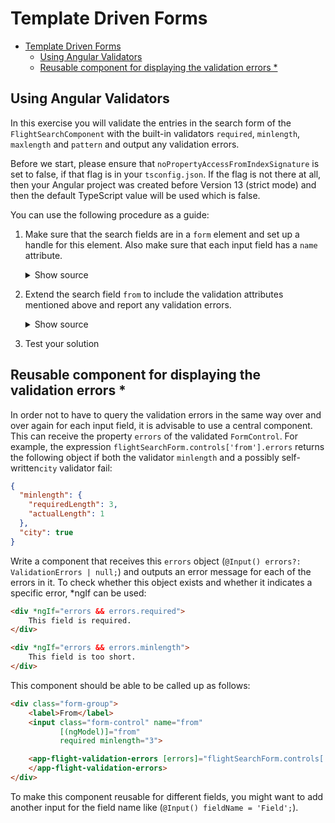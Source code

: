 # Template Driven Forms

* [Template Driven Forms](#template-driven-forms)
  * [Using Angular Validators](#using-angular-validators)
  * [Reusable component for displaying the validation errors *](#reusable-component-for-displaying-the-validation-errors-)

## Using Angular Validators

In this exercise you will validate the entries in the search form of the ``FlightSearchComponent`` with the built-in validators ``required``, ``minlength``, ``maxlength`` and ``pattern`` and output any validation errors.

Before we start, please ensure that ``noPropertyAccessFromIndexSignature`` is set to false, if that flag is in your ``tsconfig.json``. If the flag is not there at all, then your Angular project was created before Version 13 (strict mode) and then the default TypeScript value will be used which is false.

You can use the following procedure as a guide:

1. Make sure that the search fields are in a ``form`` element and set up a handle for this element. Also make sure that each input field has a ``name`` attribute.

    <details>
    <summary>Show source</summary>
    <p>

    ```html
    <form #flightSearchForm="ngForm">
        [...]
        <input name="from" [(ngModel)]="from" [...]>
        [...]
        <input name="to" [(ngModel)]="to" [...]>
        [...]
    </form>
    ```

    </p>
    </details>

2. Extend the search field ``from`` to include the validation attributes mentioned above and report any validation errors.

    <details>
    <summary>Show source</summary>
    <p>

    ```html
    <input name="from" [(ngModel)]="from"   
           required		
           minlength="3"		
           maxlength="15"		
           pattern="[a-zA-ZäöüÄÖÜß ]*">		

    <pre>{{ flightSearchForm.controls['from'].errors | json }}</pre>

    [...]
    <div class="text-danger"
         *ngIf="flightSearchForm.controls['from'].hasError('minlength')">		
        ... minlength ...
    </div>		
    [...]
    ```

    </p>
    </details>

3. Test your solution

## Reusable component for displaying the validation errors *

In order not to have to query the validation errors in the same way over and over again for each input field, it is advisable to use a central component. This can receive the property ``errors`` of the validated ``FormControl``. For example, the expression ``flightSearchForm.controls['from'].errors`` returns the following object if both the validator ``minlength`` and a possibly self-written``city`` validator fail:

```json
{
  "minlength": {
    "requiredLength": 3,
    "actualLength": 1
  },
  "city": true
}
```

Write a component that receives this ``errors`` object (``@Input() errors?: ValidationErrors | null;``) and outputs an error message for each of the errors in it. To check whether this object exists and whether it indicates a specific error, *ngIf can be used:

```html
<div *ngIf="errors && errors.required">
    This field is required.
</div>

<div *ngIf="errors && errors.minlength">
    This field is too short.
</div>
```

This component should be able to be called up as follows:

```html
<div class="form-group">
    <label>From</label>
    <input class="form-control" name="from"
           [(ngModel)]="from"
           required minlength="3">

    <app-flight-validation-errors [errors]="flightSearchForm.controls['from'].errors">
    </app-flight-validation-errors>
</div>
```

To make this component reusable for different fields, you might want to add another input for the field name like (``@Input() fieldName = 'Field';``).
